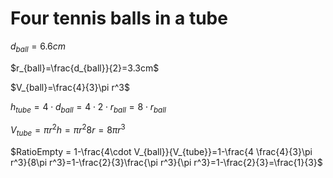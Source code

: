# Four tennis balls in a tube

$d_{ball}=6.6cm$

$r_{ball}=\frac{d_{ball}}{2}=3.3cm$

$V_{ball}=\frac{4}{3}\pi r^3$

$h_{tube}=4\cdot d_{ball}=4\cdot2\cdot r_{ball}=8\cdot r_{ball}$

$V_{tube}=\pi r^2 h=\pi r^2 8 r = 8\pi r^3$

$RatioEmpty = 1-\frac{4\cdot V_{ball}}{V_{tube}}=1-\frac{4 \frac{4}{3}\pi r^3}{8\pi r^3}=1-\frac{2}{3}\frac{\pi r^3}{\pi r^3}=1-\frac{2}{3}=\frac{1}{3}$